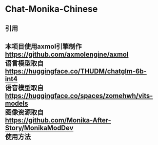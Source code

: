 # Chat-Monika-Chinese
引用
----
本项目使用axmol引擎制作<br>
https://github.com/axmolengine/axmol<br>
语言模型取自<br>
https://huggingface.co/THUDM/chatglm-6b-int4<br>
语音模型取自<br>
https://huggingface.co/spaces/zomehwh/vits-models<br>
图像资源取自<br>
https://github.com/Monika-After-Story/MonikaModDev<br>
使用方法
----
